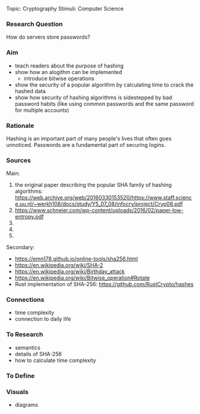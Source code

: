 
Topic: Cryptography
Stimuli: Computer Science

### Research Question

How do servers store passwords?

### Aim

- teach readers about the purpose of hashing
- show how an alogithm can be implemented
  - introduce bitwise operations
- show the security of a popular algorithm by calculating
  time to crack the hashed data
- show how security of hashing algorithms is sidestepped
  by bad password habits (like using common passwords and
  the same password for multiple accounts)

### Rationale

Hashing is an important part of many people's lives that
often goes unnoticed. Passwords are a fundamental part
of securing logins.

### Sources

Main:

1. the original paper describing the popular SHA family of
  hashing algorithms: <https://web.archive.org/web/20160330153520/https://www.staff.science.uu.nl/~werkh108/docs/study/Y5_07_08/infocry/project/Cryp08.pdf>
2. <https://www.schneier.com/wp-content/uploads/2016/02/paper-low-entropy.pdf>
3. 
4. 
5. 

Secondary:

- <https://emn178.github.io/online-tools/sha256.html>
- <https://en.wikipedia.org/wiki/SHA-2>
- <https://en.wikipedia.org/wiki/Birthday_attack>
- <https://en.wikipedia.org/wiki/Bitwise_operation#Rotate>
- Rust implementation of SHA-256: <https://github.com/RustCrypto/hashes>

### Connections

- time complexity
- connection to daily life

### To Research

- semantics
- details of SHA-256
- how to calculate time complexity

### To Define

### Visuals

- diagrams
